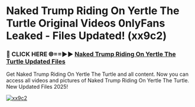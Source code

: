 # Naked Trump Riding On Yertle The Turtle Original Videos 0nlyFans Leaked - Files Updated! (xx9c2)

<h3>🔴 CLICK HERE 🌐==►► <a href="https://tinyurl.com/up5wt9bj" rel="nofollow">Naked Trump Riding On Yertle The Turtle Updated Files</a></h3>

Get Naked Trump Riding On Yertle The Turtle and all content. Now you can access all videos and pictures of Naked Trump Riding On Yertle The Turtle. New Updated Files 2025!

[![xx9c2](https://i.imgur.com/ABiUzMV.gif)](https://tinyurl.com/up5wt9bj)
